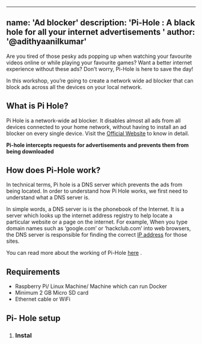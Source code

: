 
---
name: 'Ad blocker'
description: 'Pi-Hole :  A black hole for all your internet advertisements '
author: '@adithyaanilkumar'
---

Are you tired of those pesky ads popping up when watching your favourite videos online or while playing your favourite games?
Want a better internet experience without these ads? Don't worry, Pi-Hole is here to save the day!

In this workshop, you’re going to create a network wide ad blocker that can block ads across all the devices on your local network.  



## What is  Pi Hole?
Pi Hole is a network-wide ad blocker. It disables almost all ads from all devices connected to  your home network, without having to install an ad blocker on every single device. 
Visit the [Official Website](https://pi-hole.net/) to know in detail.

**Pi-hole intercepts requests for advertisements and prevents them from being downloaded**

## How does Pi-Hole work?
In technical terms, Pi hole is a DNS server which prevents the ads from being located.  In order to understand how Pi Hole works, we first need to understand what a DNS server is.

In simple words, a DNS server is is the phonebook of the Internet. It is a server which looks up the internet address registry to help locate a particular website or a page on the internet. For example, When you type domain names such as ‘google.com’ or ‘hackclub.com’ into web browsers, the DNS server is responsible for finding the correct [IP address](https://www.cloudflare.com/learning/dns/glossary/what-is-my-ip-address/) for those sites.



You can read more about the working of Pi-Hole [here](https://discourse.pi-hole.net/t/how-does-pi-hole-work/3141) .

## Requirements

 - Raspberry Pi/ Linux Machine/ Machine which can run Docker 
 - Minimum 2 GB Micro SD card
 - Ethernet cable or WiFi
## Pi- Hole setup
1. ### Instal


 

<!--stackedit_data:
eyJoaXN0b3J5IjpbODIwNTE4NTIzLC0xMjEyMjc0MDY1LDEwOD
A4ODQxNzUsLTIwNjY3NTQ3OCw0OTQxMzQ4MjYsMTcxMzcwNTQ3
LDE5MTgxMjU1NDMsMTczNjY2MjQ2NywtMjczMTUxODAzLC0xND
A2OTU4MzQxLC0xNDIxMDU2ODY1LDIwNjI1MDQ4NDZdfQ==
-->